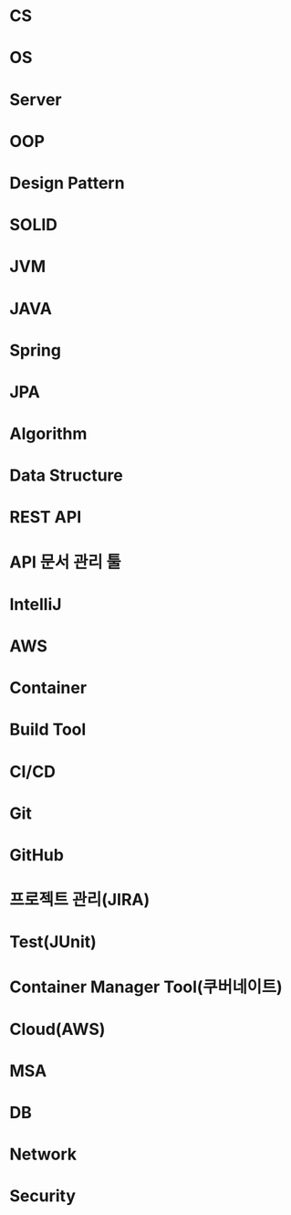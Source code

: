 # CS

# OS

# Server

# OOP

# Design Pattern

# SOLID

# JVM

# JAVA

# Spring

# JPA

# Algorithm

# Data Structure

# REST API

# API 문서 관리 툴

# IntelliJ

# AWS

# Container

# Build Tool

# CI/CD

# Git

# GitHub

# 프로젝트 관리(JIRA)

# Test(JUnit)

# Container Manager Tool(쿠버네이트)

# Cloud(AWS)

# MSA

# DB

# Network

# Security



